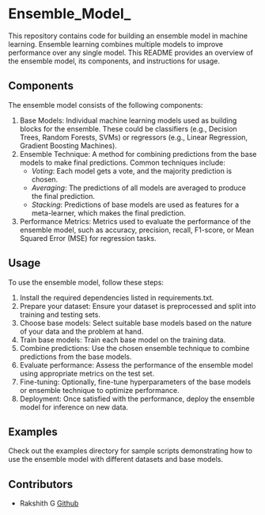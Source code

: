 # Ensemble_Model_
This repository contains code for building an ensemble model in machine learning. Ensemble learning combines multiple models to improve performance over any single model. This README provides an overview of the ensemble model, its components, and instructions for usage.

## Components
The ensemble model consists of the following components:
1. Base Models: Individual machine learning models used as building blocks for the ensemble. These could be classifiers (e.g., Decision Trees, Random Forests, SVMs) or regressors (e.g., Linear Regression, Gradient Boosting Machines).
2. Ensemble Technique: A method for combining predictions from the base models to make final predictions. Common techniques include:
    - *Voting*: Each model gets a vote, and the majority prediction is chosen.
    - *Averaging*: The predictions of all models are averaged to produce the final prediction.
    - *Stacking*: Predictions of base models are used as features for a meta-learner, which makes the final prediction.
3. Performance Metrics: Metrics used to evaluate the performance of the ensemble model, such as accuracy, precision, recall, F1-score, or Mean Squared Error (MSE) for regression tasks.

## Usage
To use the ensemble model, follow these steps:
1. Install the required dependencies listed in requirements.txt.
2. Prepare your dataset: Ensure your dataset is preprocessed and split into training and testing sets.
3. Choose base models: Select suitable base models based on the nature of your data and the problem at hand.
4. Train base models: Train each base model on the training data.
5. Combine predictions: Use the chosen ensemble technique to combine predictions from the base models.
6. Evaluate performance: Assess the performance of the ensemble model using appropriate metrics on the test set.
7. Fine-tuning: Optionally, fine-tune hyperparameters of the base models or ensemble technique to optimize performance.
8. Deployment: Once satisfied with the performance, deploy the ensemble model for inference on new data.

## Examples
Check out the examples directory for sample scripts demonstrating how to use the ensemble model with different datasets and base models.

## Contributors
- Rakshith G [Github](https://github.com/Rakshithg6)
